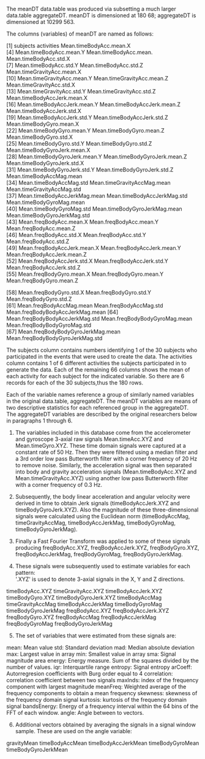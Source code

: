 The meanDT data.table was produced via subsetting a much larger data.table aggregateDT. meanDT is dimensioned 
at 180 68; aggregateDT is dimensioned at 10299 563.

The columns (variables) of meanDT are named as follows:

 [1] subjects                           activities                        Mean.timeBodyAcc.mean.X          
 [4] Mean.timeBodyAcc.mean.Y            Mean.timeBodyAcc.mean.            Mean.timeBodyAcc.std.X           
 [7] Mean.timeBodyAcc.std.Y             Mean.timeBodyAcc.std.Z            Mean.timeGravityAcc.mean.X      
[10] Mean.timeGravityAcc.mean.Y         Mean.timeGravityAcc.mean.Z        Mean.timeGravityAcc.std.X       
[13] Mean.timeGravityAcc.std.Y          Mean.timeGravityAcc.std.Z         Mean.timeBodyAccJerk.mean.X      
[16] Mean.timeBodyAccJerk.mean.Y        Mean.timeBodyAccJerk.mean.Z       Mean.timeBodyAccJerk.std.X       
[19] Mean.timeBodyAccJerk.std.Y         Mean.timeBodyAccJerk.std.Z        Mean.timeBodyGyro.mean.X         
[22] Mean.timeBodyGyro.mean.Y           Mean.timeBodyGyro.mean.Z          Mean.timeBodyGyro.std.X          
[25] Mean.timeBodyGyro.std.Y            Mean.timeBodyGyro.std.Z           Mean.timeBodyGyroJerk.mean.X     
[28] Mean.timeBodyGyroJerk.mean.Y       Mean.timeBodyGyroJerk.mean.Z      Mean.timeBodyGyroJerk.std.X      
[31] Mean.timeBodyGyroJerk.std.Y        Mean.timeBodyGyroJerk.std.Z       Mean.timeBodyAccMag.mean         
[34] Mean.timeBodyAccMag.std            Mean.timeGravityAccMag.mean       Mean.timeGravityAccMag.std       
[37] Mean.timeBodyAccJerkMag.mean       Mean.timeBodyAccJerkMag.std       Mean.timeBodyGyroMag.mean        
[40] Mean.timeBodyGyroMag.std           Mean.timeBodyGyroJerkMag.mean     Mean.timeBodyGyroJerkMag.std     
[43] Mean.freqBodyAcc.mean.X            Mean.freqBodyAcc.mean.Y           Mean.freqBodyAcc.mean.Z          
[46] Mean.freqBodyAcc.std.X             Mean.freqBodyAcc.std.Y            Mean.freqBodyAcc.std.Z           
[49] Mean.freqBodyAccJerk.mean.X        Mean.freqBodyAccJerk.mean.Y       Mean.freqBodyAccJerk.mean.Z      
[52] Mean.freqBodyAccJerk.std.X         Mean.freqBodyAccJerk.std.Y        Mean.freqBodyAccJerk.std.Z       
[55] Mean.freqBodyGyro.mean.X           Mean.freqBodyGyro.mean.Y          Mean.freqBodyGyro.mean.Z

[58] Mean.freqBodyGyro.std.X            Mean.freqBodyGyro.std.Y           Mean.freqBodyGyro.std.Z          
[61] Mean.freqBodyAccMag.mean           Mean.freqBodyAccMag.std           Mean.freqBodyBodyAccJerkMag.mean 
[64] Mean.freqBodyBodyAccJerkMag.std    Mean.freqBodyBodyGyroMag.mean     Mean.freqBodyBodyGyroMag.std     
[67] Mean.freqBodyBodyGyroJerkMag.mean  Mean.freqBodyBodyGyroJerkMag.std

The subjects column contains numbers identifying 1 of the 30 subjects who participated in the events that were 
used to create the data. The activities column contains 1 of 6 different activities the subjects participated 
in to generate the data. Each of the remaining 66 columns shows the mean of each activity for each subject for
the indicated variable. So there are 6 records for each of the 30 subjects,thus the 180 rows.

Each of the variable names reference a group of similarly named variables in the original data.table, aggregateDT. The
meanDT variables are means of two descriptive statistics for each referenced group in the aggregateDT. The aggregateDT
variables are described by the original researchers below in paragraphs 1 through 6.

1. The variables included in this database come from the accelerometer and gyroscope 3-axial raw signals 
Mean.timeAcc.XYZ and Mean.timeGyro.XYZ. These time domain signals were captured at a constant rate of 50 Hz. 
Then they were filtered using a median filter and a 3rd order low pass Butterworth filter with a corner 
frequency of 20 Hz to remove noise. Similarly, the acceleration signal was then separated into body and 
gravity acceleration signals (Mean.timeBodyAcc.XYZ and Mean.timeGravityAcc.XYZ) using another low pass 
Butterworth filter with a corner frequency of 0.3 Hz. 

2. Subsequently, the body linear acceleration and angular velocity were derived in time to obtain Jerk signals
(timeBodyAccJerk.XYZ and timeBodyGyroJerk.XYZ). Also the magnitude of these three-dimensional signals were 
calculated using the Euclidean norm (timeBodyAccMag, timeGravityAccMag, timeBodyAccJerkMag, timeBodyGyroMag, 
timeBodyGyroJerkMag). 

3. Finally a Fast Fourier Transform was applied to some of these signals producing freqBodyAcc.XYZ, 
freqBodyAccJerk.XYZ, freqBodyGyro.XYZ, freqBodyAccJerkMag, freqBodyGyroMag, freqBodyGyroJerkMag. 

4. These signals were subsequently used to estimate variables for each pattern:  
'.XYZ' is used to denote 3-axial signals in the X, Y and Z directions.

timeBodyAcc.XYZ
timeGravityAcc.XYZ
timeBodyAccJerk.XYZ
timeBodyGyro.XYZ
timeBodyGyroJerk.XYZ
timeBodyAccMag
timeGravityAccMag
timeBodyAccJerkMag
timeBodyGyroMag
timeBodyGyroJerkMag
freqBodyAcc.XYZ
freqBodyAccJerk.XYZ
freqBodyGyro.XYZ
freqBodyAccMag
freqBodyAccJerkMag
freqBodyGyroMag
freqBodyGyroJerkMag

5. The set of variables that were estimated from these signals are: 

mean: Mean value
std: Standard deviation
mad: Median absolute deviation 
max: Largest value in array
min: Smallest value in array
sma: Signal magnitude area
energy: Energy measure. Sum of the squares divided by the number of values. 
iqr: Interquartile range 
entropy: Signal entropy
arCoeff: Autorregresion coefficients with Burg order equal to 4
correlation: correlation coefficient between two signals
maxInds: index of the frequency component with largest magnitude
meanFreq: Weighted average of the frequency components to obtain a mean frequency
skewness: skewness of the frequency domain signal 
kurtosis: kurtosis of the frequency domain signal 
bandsEnergy: Energy of a frequency interval within the 64 bins of the FFT of each window.
angle: Angle between to vectors.

6. Additional vectors obtained by averaging the signals in a signal window sample. These are used on the angle 
variable:

gravityMean
timeBodyAccMean
timeBodyAccJerkMean
timeBodyGyroMean
timeBodyGyroJerkMean

